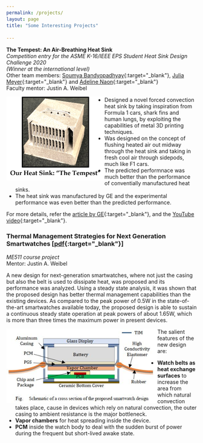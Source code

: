 ```yaml
---
permalink: /projects/
layout: page
title: "Some Interesting Projects"

---
```


**<span style="font-size:1em">The Tempest: An Air-Breathing Heat Sink</span>**\
*Competition entry for the ASME K-16/IEEE EPS Student Heat Sink Design Challenge 2020\
(Winner at the international level)*\
Other team members: [Soumya Bandyopadhyay](https://engineering.purdue.edu/CTRC/research/staff_bios/soumya_bandy.php){:target="_blank"}, [Julia Meyer](https://www.linkedin.com/in/julia-meyer/){:target="_blank"} and [Adeline Naon](https://www.linkedin.com/in/adeline-naon-2021/){:target="_blank"}\
Faculty mentor: Justin A. Weibel
  
<img align="left" src="/manufactured_hs.png" width = 260>
  
  - Designed a novel forced convection heat sink by taking inspiration from Formula 1 cars, shark fins and human lungs, by exploiting the capabilities of metal 3D printing techniques.
  - Was designed on the concept of flushing heated air out midway through the heat sink and taking in fresh cool air through sidepods, much like F1 cars.
  - The predicted performnace was much better than the performance of conventially manufactured heat sinks.
  - The heat sink was manufactured by GE and the experimental performance was even better than the predicted performance.

 
 For more details, refer the [article by GE](https://www.ge.com/additive/blog/qa-purdue-universitys-panthers-take-inspiration-natural-world-and-human-body-win-additive-heat){:target="_blank"}, and the [YouTube video](https://www.youtube.com/watch?v=tzs5IBjVMH8&t=1s){:target="_blank"}.
  
### Thermal Management Strategies for Next Generation Smartwatches [[pdf](/ME511_report.pdf){:target="_blank"}]
*ME511 course project* \
Mentor: Justin A. Weibel
   
A new design for next-generation smartwatches, where not just the casing but also the belt is used to dissipate heat, was proposed and its performance was analyzed. Using a steady state analysis, it was shown that the proposed design has better thermal management capabilities than the existing devices. As compared to the peak power of 0.5W in the state-of-the-art smartwatches available today, the proposed design is able to sustain a continuous steady state operation at peak powers of about 1.65W, which is more than three times the maximum power in present devices. 
   
<img align="left" src="/labeled_watch.JPG" width = 400> 

The salient features of the new design are:
- **Watch belts as heat exchange surfaces** to increase the area from which natural convection takes place, cause in devices which rely on natural convection, the outer casing to ambient resistance is the major bottleneck.
- **Vapor chambers** for heat spreading inside the device.
- **PCM** inside the watch body to deal with the sudden burst of power during the frequent but short-lived awake state.
  
  
  
  
  


